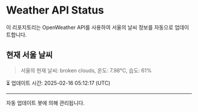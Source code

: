 
# Weather API Status

이 리포지토리는 OpenWeather API를 사용하여 서울의 날씨 정보를 자동으로 업데이트합니다.

## 현재 서울 날씨
> 서울의 현재 날씨: broken clouds, 온도: 7.98°C, 습도: 61%

⏳ 업데이트 시간: 2025-02-16 05:12:17 (UTC)

---
자동 업데이트 봇에 의해 관리됩니다.
